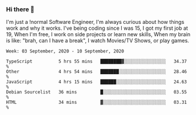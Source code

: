 ### Hi there 👋

I'm just a !normal Software Engineer, I'm always curious about how things work and why it works. I've being coding since I was 15, I got my first job at 19, When I'm free, I work on side projects or learn new skills, When my brain is like: "brah, can I have a break", I watch Movies/TV Shows, or play games.

<!--START_SECTION:waka-->
```text
Week: 03 September, 2020 - 10 September, 2020

TypeScript          5 hrs 55 mins   ████████▓░░░░░░░░░░░░░░░░   34.37 % 
Other               4 hrs 54 mins   ███████░░░░░░░░░░░░░░░░░░   28.46 % 
JavaScript          4 hrs 15 mins   ██████░░░░░░░░░░░░░░░░░░░   24.63 % 
Debian Sourcelist   36 mins         █░░░░░░░░░░░░░░░░░░░░░░░░   03.55 % 
HTML                34 mins         ▓░░░░░░░░░░░░░░░░░░░░░░░░   03.31 % 
```
<!--END_SECTION:waka-->

<!--
**Oudmane/Oudmane** is a ✨ _special_ ✨ repository because its `README.md` (this file) appears on your GitHub profile.

Here are some ideas to get you started:

- 🔭 I’m currently working on ...
- 🌱 I’m currently learning ...
- 👯 I’m looking to collaborate on ...
- 🤔 I’m looking for help with ...
- 💬 Ask me about ...
- 📫 How to reach me: ...
- 😄 Pronouns: ...
- ⚡ Fun fact: ...
-->
